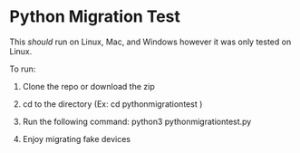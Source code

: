 # Python Migration Test

This *should* run on Linux, Mac, and Windows however it was only tested on Linux. 

To run:

1) Clone the repo or download the zip

2) cd to the directory (Ex: cd pythonmigrationtest )

3) Run the following command: python3 pythonmigrationtest.py

4) Enjoy migrating fake devices


